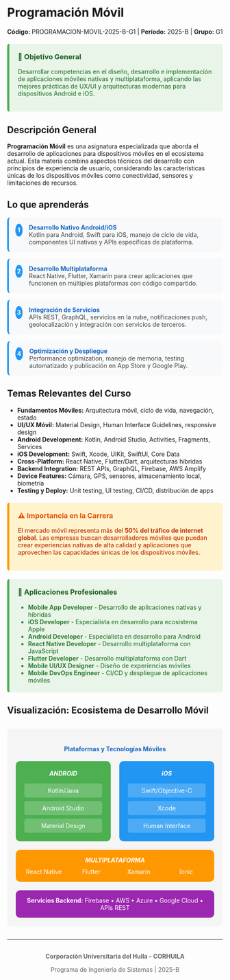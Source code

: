 
# Programación Móvil
**Código:** PROGRAMACION-MOVIL-2025-B-G1 | **Período:** 2025-B | **Grupo:** G1

<div style="background-color: #e8f5e8; padding: 20px; border-left: 5px solid #4CAF50; margin: 20px 0; border-radius: 5px;">
<h3 style="color: #1b5e20; margin-top: 0;">🎯 Objetivo General</h3>
<p style="color: #2e7d32; font-weight: 500;">Desarrollar competencias en el diseño, desarrollo e implementación de aplicaciones móviles nativas y multiplataforma, aplicando las mejores prácticas de UX/UI y arquitecturas modernas para dispositivos Android e iOS.</p>
</div>

## Descripción General

**Programación Móvil** es una asignatura especializada que aborda el desarrollo de aplicaciones para dispositivos móviles en el ecosistema actual. Esta materia combina aspectos técnicos del desarrollo con principios de experiencia de usuario, considerando las características únicas de los dispositivos móviles como conectividad, sensores y limitaciones de recursos.

## Lo que aprenderás

<div style="counter-reset: learning-counter;">

<div style="counter-increment: learning-counter; display: flex; align-items: flex-start; margin: 15px 0; padding: 15px; background-color: #f8f9fa; border-radius: 8px; border-left: 4px solid #2196F3;">
<div style="background-color: #2196F3; color: white; border-radius: 50%; width: 30px; height: 30px; display: flex; align-items: center; justify-content: center; margin-right: 15px; font-weight: bold;">1</div>
<div>
<strong style="color: #1565c0;">Desarrollo Nativo Android/iOS</strong><br>
<span style="color: #424242;">Kotlin para Android, Swift para iOS, manejo de ciclo de vida, componentes UI nativos y APIs específicas de plataforma.</span>
</div>
</div>

<div style="counter-increment: learning-counter; display: flex; align-items: flex-start; margin: 15px 0; padding: 15px; background-color: #f8f9fa; border-radius: 8px; border-left: 4px solid #2196F3;">
<div style="background-color: #2196F3; color: white; border-radius: 50%; width: 30px; height: 30px; display: flex; align-items: center; justify-content: center; margin-right: 15px; font-weight: bold;">2</div>
<div>
<strong style="color: #1565c0;">Desarrollo Multiplataforma</strong><br>
<span style="color: #424242;">React Native, Flutter, Xamarin para crear aplicaciones que funcionen en múltiples plataformas con código compartido.</span>
</div>
</div>

<div style="counter-increment: learning-counter; display: flex; align-items: flex-start; margin: 15px 0; padding: 15px; background-color: #f8f9fa; border-radius: 8px; border-left: 4px solid #2196F3;">
<div style="background-color: #2196F3; color: white; border-radius: 50%; width: 30px; height: 30px; display: flex; align-items: center; justify-content: center; margin-right: 15px; font-weight: bold;">3</div>
<div>
<strong style="color: #1565c0;">Integración de Servicios</strong><br>
<span style="color: #424242;">APIs REST, GraphQL, servicios en la nube, notificaciones push, geolocalización y integración con servicios de terceros.</span>
</div>
</div>

<div style="counter-increment: learning-counter; display: flex; align-items: flex-start; margin: 15px 0; padding: 15px; background-color: #f8f9fa; border-radius: 8px; border-left: 4px solid #2196F3;">
<div style="background-color: #2196F3; color: white; border-radius: 50%; width: 30px; height: 30px; display: flex; align-items: center; justify-content: center; margin-right: 15px; font-weight: bold;">4</div>
<div>
<strong style="color: #1565c0;">Optimización y Despliegue</strong><br>
<span style="color: #424242;">Performance optimization, manejo de memoria, testing automatizado y publicación en App Store y Google Play.</span>
</div>
</div>

</div>

## Temas Relevantes del Curso

- **Fundamentos Móviles:** Arquitectura móvil, ciclo de vida, navegación, estado
- **UI/UX Móvil:** Material Design, Human Interface Guidelines, responsive design
- **Android Development:** Kotlin, Android Studio, Activities, Fragments, Services
- **iOS Development:** Swift, Xcode, UIKit, SwiftUI, Core Data
- **Cross-Platform:** React Native, Flutter/Dart, arquitecturas híbridas
- **Backend Integration:** REST APIs, GraphQL, Firebase, AWS Amplify
- **Device Features:** Cámara, GPS, sensores, almacenamiento local, biometría
- **Testing y Deploy:** Unit testing, UI testing, CI/CD, distribución de apps

<div style="background-color: #fff3cd; padding: 20px; border-left: 5px solid #ff9800; margin: 20px 0; border-radius: 5px;">
<h3 style="color: #e65100; margin-top: 0;">⚠️ Importancia en la Carrera</h3>
<p style="color: #bf360c; font-weight: 500;">El mercado móvil representa más del <strong>50% del tráfico de internet global</strong>. Las empresas buscan desarrolladores móviles que puedan crear experiencias nativas de alta calidad y aplicaciones que aprovechen las capacidades únicas de los dispositivos móviles.</p>
</div>

<div style="background-color: #e8f5e8; padding: 20px; border-left: 5px solid #4CAF50; margin: 20px 0; border-radius: 5px;">
<h3 style="color: #1b5e20; margin-top: 0;">💼 Aplicaciones Profesionales</h3>
<ul style="margin: 0; color: #2e7d32; font-weight: 500;">
<li><strong>Mobile App Developer</strong> - Desarrollo de aplicaciones nativas y híbridas</li>
<li><strong>iOS Developer</strong> - Especialista en desarrollo para ecosistema Apple</li>
<li><strong>Android Developer</strong> - Especialista en desarrollo para Android</li>
<li><strong>React Native Developer</strong> - Desarrollo multiplataforma con JavaScript</li>
<li><strong>Flutter Developer</strong> - Desarrollo multiplataforma con Dart</li>
<li><strong>Mobile UI/UX Designer</strong> - Diseño de experiencias móviles</li>
<li><strong>Mobile DevOps Engineer</strong> - CI/CD y despliegue de aplicaciones móviles</li>
</ul>
</div>

## Visualización: Ecosistema de Desarrollo Móvil

<div style="text-align: center; margin: 30px 0; padding: 20px; background-color: #f5f5f5; border-radius: 10px;">
<h4 style="color: #1565c0; margin-bottom: 20px;">Plataformas y Tecnologías Móviles</h4>

<div style="display: grid; grid-template-columns: 1fr 1fr; gap: 20px; margin: 20px 0;">
  <div style="background-color: #4CAF50; color: white; padding: 20px; border-radius: 10px;">
    <h5 style="margin: 0 0 15px 0;">ANDROID</h5>
    <div style="display: grid; gap: 8px;">
      <div style="background-color: rgba(255,255,255,0.2); padding: 8px; border-radius: 5px;">Kotlin/Java</div>
      <div style="background-color: rgba(255,255,255,0.2); padding: 8px; border-radius: 5px;">Android Studio</div>
      <div style="background-color: rgba(255,255,255,0.2); padding: 8px; border-radius: 5px;">Material Design</div>
    </div>
  </div>
  
  <div style="background-color: #2196F3; color: white; padding: 20px; border-radius: 10px;">
    <h5 style="margin: 0 0 15px 0;">iOS</h5>
    <div style="display: grid; gap: 8px;">
      <div style="background-color: rgba(255,255,255,0.2); padding: 8px; border-radius: 5px;">Swift/Objective-C</div>
      <div style="background-color: rgba(255,255,255,0.2); padding: 8px; border-radius: 5px;">Xcode</div>
      <div style="background-color: rgba(255,255,255,0.2); padding: 8px; border-radius: 5px;">Human Interface</div>
    </div>
  </div>
</div>

<div style="background-color: #FF9800; color: white; padding: 15px; border-radius: 10px; margin: 20px 0;">
  <h5 style="margin: 0 0 10px 0;">MULTIPLATAFORMA</h5>
  <div style="display: grid; grid-template-columns: repeat(auto-fit, minmax(100px, 1fr)); gap: 10px;">
    <div>React Native</div>
    <div>Flutter</div>
    <div>Xamarin</div>
    <div>Ionic</div>
  </div>
</div>

<div style="background-color: #9C27B0; color: white; padding: 15px; border-radius: 10px;">
  <strong>Servicios Backend:</strong> Firebase • AWS • Azure • Google Cloud • APIs REST
</div>
</div>



---

<div style="text-align: center; color: #666; margin-top: 30px;">
<p><strong>Corporación Universitaria del Huila - CORHUILA</strong></p>
<p>Programa de Ingeniería de Sistemas | 2025-B</p>
</div>
